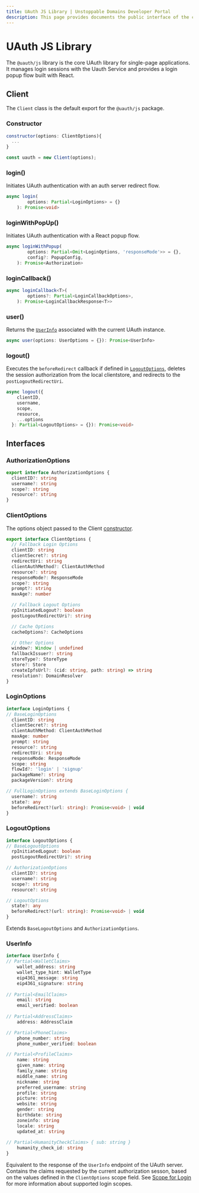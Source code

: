 ```yaml
---
title: UAuth JS Library | Unstoppable Domains Developer Portal
description: This page provides documents the public interface of the core @uauth/js library.
---
```


# UAuth JS Library

The `@uauth/js` library is the core UAuth library for single-page applications. It manages login sessions with the Uauth Service and provides a login popup flow built with React.

## Client

The `Client` class is the default export for the `@uauth/js` package.

### Constructor

```javascript
constructor(options: ClientOptions){
  ...
}

const uauth = new Client(options);
```

### login()

Initiates UAuth authentication with an auth server redirect flow.

```typescript
async login(
        options: Partial<LoginOptions> = {}
    ): Promise<void>
```

### loginWithPopUp()

Initiates UAuth authentication with a React popup flow.

```typescript
async loginWithPopup(
        options: Partial<Omit<LoginOptions, 'responseMode'>> = {},
        config?: PopupConfig,
    ): Promise<Authorization>
```

### loginCallback()

```typescript
async loginCallback<T>(
        options?: Partial<LoginCallbackOptions>,
    ): Promise<LoginCallbackResponse<T>>
```

### user()

Returns the [`UserInfo`](#userinfo) associated with the current UAuth instance.

```typescript
async user(options: UserOptions = {}): Promise<UserInfo>
```

### logout()

Executes the `beforeRedirect` callback if defined in [`LogoutOptions`](#logoutoptions), deletes the session authorization from the local clientstore, and redirects to the `postLogoutRedirectUri`.

```typescript
async logout({
    clientID,
    username,
    scope,
    resource,
    ...options
  }: Partial<LogoutOptions> = {}): Promise<void>
```

## Interfaces

### AuthorizationOptions

```typescript
export interface AuthorizationOptions {
  clientID?: string
  username?: string
  scope?: string
  resource?: string
}
```

### ClientOptions

The options object passed to the Client [constructor](#constructor).

```typescript
export interface ClientOptions {
  // Fallback Login Options
  clientID: string
  clientSecret?: string
  redirectUri: string
  clientAuthMethod?: ClientAuthMethod
  resource?: string
  responseMode?: ResponseMode
  scope?: string
  prompt?: string
  maxAge?: number

  // Fallback Logout Options
  rpInitiatedLogout?: boolean
  postLogoutRedirectUri?: string

  // Cache Options
  cacheOptions?: CacheOptions

  // Other Options
  window?: Window | undefined
  fallbackIssuer?: string
  storeType?: StoreType
  store?: Store
  createIpfsUrl?: (cid: string, path: string) => string
  resolution?: DomainResolver
}
```

### LoginOptions

```typescript
interface LoginOptions {
// BaseLoginOptions
  clientID: string
  clientSecret?: string
  clientAuthMethod: ClientAuthMethod
  maxAge: number
  prompt: string
  resource?: string
  redirectUri: string
  responseMode: ResponseMode
  scope: string
  flowId?: 'login' | 'signup'
  packageName?: string
  packageVersion?: string

// FullLoginOptions extends BaseLoginOptions {
  username?: string
  state?: any
  beforeRedirect?(url: string): Promise<void> | void
}
```

### LogoutOptions

```typescript
interface LogoutOptions {
// BaseLogoutOptions
  rpInitiatedLogout: boolean
  postLogoutRedirectUri?: string

// AuthorizationOptions 
  clientID?: string
  username?: string
  scope?: string
  resource?: string

// LogoutOptions
  state?: any
  beforeRedirect?(url: string): Promise<void> | void
}
```

Extends `BaseLogoutOptions` and `AuthorizationOptions`.

### UserInfo

```typescript
interface UserInfo {
// Partial<WalletClaims>
    wallet_address: string
    wallet_type_hint: WalletType
    eip4361_message: string
    eip4361_signature: string
            
// Partial<EmailClaims>
    email: string
    email_verified: boolean
            
// Partial<AddressClaims>
    address: AddressClaim

// Partial<PhoneClaims>
    phone_number: string
    phone_number_verified: boolean

// Partial<ProfileClaims>
    name: string
    given_name: string
    family_name: string
    middle_name: string
    nickname: string
    preferred_username: string
    profile: string
    picture: string
    website: string
    gender: string
    birthdate: string
    zoneinfo: string
    locale: string
    updated_at: string
            
// Partial<HumanityCheckClaims> { sub: string }
    humanity_check_id: string
}
```

Equivalent to the response of the `UserInfo` endpoint of the UAuth server. Contains the claims requested by the current authorization sesson, based on the values defined in the `ClientOptions` scope field. See [Scope for Login](/login-with-unstoppable/scopes-for-login.md) for more information about supported login scopes.